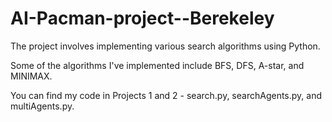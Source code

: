 # AI-Pacman-project--Berekeley

The project involves implementing various search algorithms using Python.

Some of the algorithms I've implemented include BFS, DFS, A-star, and MINIMAX.

You can find my code in Projects 1 and 2 - search.py, searchAgents.py, and multiAgents.py.


